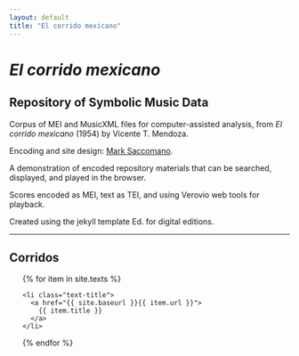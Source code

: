 ```yaml
---
layout: default
title: "El corrido mexicano"
---
```


# _El corrido mexicano_

## Repository of Symbolic Music Data

Corpus of MEI and MusicXML files for computer-assisted analysis, from _El corrido mexicano_ (1954) by Vicente T. Mendoza.


Encoding and site design: [Mark Saccomano](https://mss2221.github.io/saccomano/).


A demonstration of encoded repository materials that can be searched, displayed, and played in the browser.

Scores encoded as MEI, text as TEI, and using Verovio web tools for playback.

Created using the jekyll template Ed. for digital editions.



<hr>

<div class="toc">
  <h2>Corridos</h2>
  <ul class="texts">
  {% for item in site.texts %}

    <li class="text-title">
      <a href="{{ site.baseurl }}{{ item.url }}">
        {{ item.title }}
      </a>
    </li>
  {% endfor %}
  </ul>
</div>
